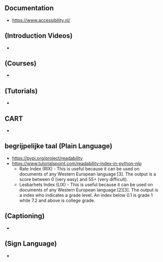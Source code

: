 ## Documentation
* https://www.accessibility.nl/

## (Introduction Videos)
* 

## (Courses)
*

## (Tutorials)
*

## CART
*

## begrijpelijke taal (Plain Language)
* https://pypi.org/project/readability
* https://www.tutorialspoint.com/readability-index-in-python-nlp
  * Rate Index (RIX) - This is useful because it can be used on documents of any Western European language [3]. The output is a score between 0 (very easy) and 55+ (very difficult).
  * Lesbarhets Index (LIX) - This is useful because it can be used on documents of any Western European language [2][3]. The output is a index who indicates a grade level. An index below 0.1 is grade 1 while 7.2 and above is college grade.

## (Captioning)
*

## (Sign Language)
*
